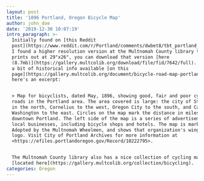 ```yaml
---
layout: post
title: '1896 Portland, Oregon Bicycle Map'
author: john_doe
date: '2019-12-30 10:07:19'
intro_paragraph: >-
  Initially found on [this Reddit
  post](https://www.reddit.com/r/Portland/comments/dwbet8/tbt_portland_district_bicycle_road_map_1896/). 
  I found a higher resolution version at the Multnomah County library that
  prints out at 29"x26", you can download that version [here
  (8.7mb)](https://gallery.multcolib.org/download/file/fid/7642/full). They have
  a bit of historical info available [on this
  page](https://gallery.multcolib.org/document/bicycle-road-map-portland-district),
  here's an excerpt:


  > Map for bicyclists, dated May, 1896, showing good, fair and poor cycling
  roads in the Portland area. The area covered is large: the city of St. Helens
  in the north, Cornelius to the west, Oregon City to the south, and Camas,
  Washington to the east. Circles on the map mark the distance in miles from
  downtown Portland. The left side of the map is a series of advertisements for
  local businesses, including bicycle shops and hotels. The map is marked
  Adopted by the Multnomah Wheelmen, and shows that organization's winged M
  logo. Visit City of Portland Archives for more information at
  <https://efiles.portlandoregon.gov/Record/10222795>.


  The Multnomah County library also has a nice collection of cycling maps,
  [located here](https://gallery.multcolib.org/collection/bicycling).
categories: Oregon
---
```


